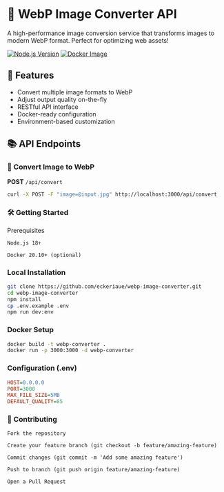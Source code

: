 # 🌄 WebP Image Converter API

A high-performance image conversion service that transforms images to modern WebP format. Perfect for optimizing web assets!

[![Node.js Version](https://img.shields.io/badge/node-%3E%3D18.0.0-brightgreen)](https://nodejs.org/)
[![Docker Image](https://img.shields.io/docker/v/yourusername/webp-converter/latest)](https://hub.docker.com/r/yourusername/webp-converter)

## 🚀 Features
- Convert multiple image formats to WebP
- Adjust output quality on-the-fly
- RESTful API interface
- Docker-ready configuration
- Environment-based customization

## 📚 API Endpoints

### 🔄 Convert Image to WebP
**POST** `/api/convert`
```bash
curl -X POST -F "image=@input.jpg" http://localhost:3000/api/convert
```
### 🛠️ Getting Started
Prerequisites

    Node.js 18+

    Docker 20.10+ (optional)

### Local Installation
```bash
git clone https://github.com/eckeriaue/webp-image-converter.git
cd webp-image-converter
npm install
cp .env.example .env
npm run dev:env
```

### Docker Setup
```bash
docker build -t webp-converter .
docker run -p 3000:3000 -d webp-converter
```

### Configuration (.env)
```ini
HOST=0.0.0.0
PORT=3000
MAX_FILE_SIZE=5MB
DEFAULT_QUALITY=85
```

### 🤝 Contributing

    Fork the repository

    Create your feature branch (git checkout -b feature/amazing-feature)

    Commit changes (git commit -m 'Add some amazing feature')

    Push to branch (git push origin feature/amazing-feature)

    Open a Pull Request